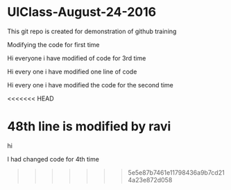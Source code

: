 # UIClass-August-24-2016
This git repo is created for demonstration of github training





Modifying the code for first time




Hi everyone i have modified of code for 3rd time


 


Hi every one i  have modified one line of code

Hi every one i have modified the code for the second time


<<<<<<< HEAD























48th line is modified by ravi
=======
hi 


I had changed code for 4th time

>>>>>>> 5e5e87b7461e11798436a9b7cd214a23e872d058
